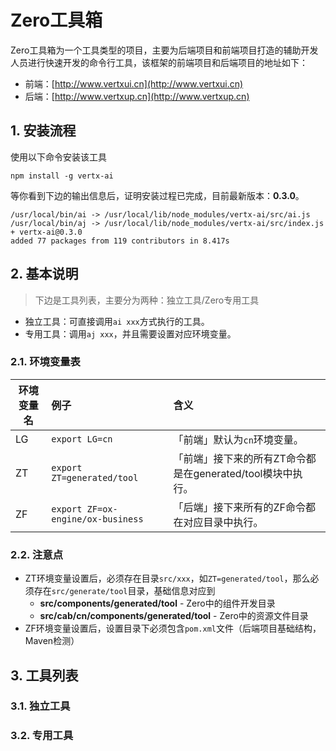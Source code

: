 # Zero工具箱

Zero工具箱为一个工具类型的项目，主要为后端项目和前端项目打造的辅助开发人员进行快速开发的命令行工具，该框架的前端项目和后端项目的地址如下：

* 前端：[http://www.vertxui.cn](http://www.vertxui.cn)
* 后端：[http://www.vertxup.cn](http://www.vertxup.cn)

## 1. 安装流程

使用以下命令安装该工具

```
npm install -g vertx-ai
```

等你看到下边的输出信息后，证明安装过程已完成，目前最新版本：**0.3.0**。

```
/usr/local/bin/ai -> /usr/local/lib/node_modules/vertx-ai/src/ai.js
/usr/local/bin/aj -> /usr/local/lib/node_modules/vertx-ai/src/index.js
+ vertx-ai@0.3.0
added 77 packages from 119 contributors in 8.417s
```

## 2. 基本说明

>  下边是工具列表，主要分为两种：独立工具/Zero专用工具

* 独立工具：可直接调用`ai xxx`方式执行的工具。
* 专用工具：调用`aj xxx`，并且需要设置对应环境变量。

### 2.1. 环境变量表

|环境变量名|例子|含义|
|---|:---|:---|
|LG|`export LG=cn`|「前端」默认为`cn`环境变量。|
|ZT|`export ZT=generated/tool`|「前端」接下来的所有ZT命令都是在generated/tool模块中执行。|
|ZF|`export ZF=ox-engine/ox-business`|「后端」接下来所有的ZF命令都在对应目录中执行。|

### 2.2. 注意点

* ZT环境变量设置后，必须存在目录`src/xxx`，如`ZT=generated/tool`，那么必须存在`src/generate/tool`目录，基础信息对应到
    * **src/components/generated/tool** - Zero中的组件开发目录
    * **src/cab/cn/components/generated/tool** - Zero中的资源文件目录
* ZF环境变量设置后，设置目录下必须包含`pom.xml`文件（后端项目基础结构，Maven检测）

## 3. 工具列表

### 3.1. 独立工具

### 3.2. 专用工具




